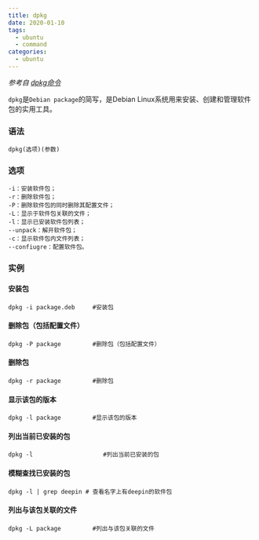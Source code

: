 ```yaml
---
title: dpkg
date: 2020-01-10
tags:
  - ubuntu
  - command
categories:
  - ubuntu
---
```


*参考自 [dpkg命令](https://man.linuxde.net/dpkg)*

`dpkg`是`Debian package`的简写，是Debian Linux系统用来安装、创建和管理软件包的实用工具。

### 语法

```shell
dpkg(选项)(参数)
```



### 选项

```shell
-i：安装软件包；
-r：删除软件包；
-P：删除软件包的同时删除其配置文件；
-L：显示于软件包关联的文件；
-l：显示已安装软件包列表；
--unpack：解开软件包；
-c：显示软件包内文件列表；
--confiugre：配置软件包。
```



### 实例

#### 安装包

```shell
dpkg -i package.deb     #安装包
```

#### 删除包（包括配置文件）

```shell
dpkg -P package         #删除包（包括配置文件）
```

#### 删除包

```shell
dpkg -r package         #删除包
```

#### 显示该包的版本

```shell
dpkg -l package         #显示该包的版本
```

#### 列出当前已安装的包

```shell
dpkg -l                    #列出当前已安装的包
```

#### 模糊查找已安装的包

```shell
dpkg -l | grep deepin # 查看名字上有deepin的软件包
```

#### 列出与该包关联的文件

```shell
dpkg -L package         #列出与该包关联的文件
```



